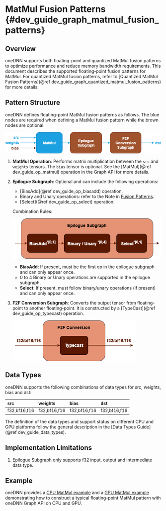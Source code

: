 MatMul Fusion Patterns {#dev_guide_graph_matmul_fusion_patterns}
================================================================

## Overview

oneDNN supports both floating-point and quantized MatMul fusion patterns to
optimize performance and reduce memory bandwidth requirements. This document
describes the supported floating-point fusion patterns for MatMul. For quantized
MatMul fusion patterns, refer to [Quantized MatMul Fusion Patterns](@ref dev_guide_graph_quantized_matmul_fusion_patterns)
for more details.

## Pattern Structure

oneDNN defines floating-point MatMul fusion patterns as follows.
The blue nodes are required when defining a MatMul fusion pattern while the brown
nodes are optional.

![MatMul pattern](images/matmul_pattern.png)

1. **MatMul Operation**: Performs matrix multiplication between the `src` and
   `weights` tensors. The `bias` tensor is optional. See the [MatMul](@ref dev_guide_op_matmul)
   operation in the Graph API for more details.
2. **Epilogue Subgraph**: Optional and can include the following operations:
   - [BiasAdd](@ref dev_guide_op_biasadd) operation.
   - Binary and Unary operations: refer to the Note in
     [Fusion Patterns](graph_fusion_patterns.html).
   - [Select](@ref dev_guide_op_select) operation.

   Combination Rules:

   ![epilogue subgraph](images/epilogue_subgraph_matmul.png)

   - **BiasAdd**: If present, must be the first op in the epilogue subgraph and
     can only appear once.
   - 0 to 4 Binary or Unary operations are supported in the epilogue subgraph.
   - **Select**: If present, must follow binary/unary operations (if present)
     and can only appear once.

3. **F2F Conversion Subgraph**: Converts the output tensor from floating-point to
   another floating-point. It is constructed by a [TypeCast](@ref dev_guide_op_typecast)
   operation.

   ![f2f_conversion_subgraph](images/f2f_conversion.png)

## Data Types

oneDNN supports the following combinations of data types for src, weights, bias
and dst:

| src          | weights       | bias         | dst          |
| :----------- | :------------ | :----------- | :----------- |
| f32,bf16,f16 | f32,bf16,f16  | f32,bf16,f16 | f32,bf16,f16 |

The definition of the data types and support status on different CPU and GPU
platforms follow the general description in the [Data Types Guide](@ref dev_guide_data_types).

## Implementation Limitations

1. Epilogue Subgraph only supports f32 input, output and intermediate data type.

## Example

oneDNN provides a [CPU MatMul
example](https://github.com/uxlfoundation/oneDNN/tree/main/examples/graph/cpu_simple_op_partition.cpp)
and a [GPU MatMul example](https://github.com/uxlfoundation/oneDNN/tree/main/examples/graph/sycl_simple_op_partition.cpp)
demonstrating how to construct a typical floating-point MatMul pattern
with oneDNN Graph API on CPU and GPU.